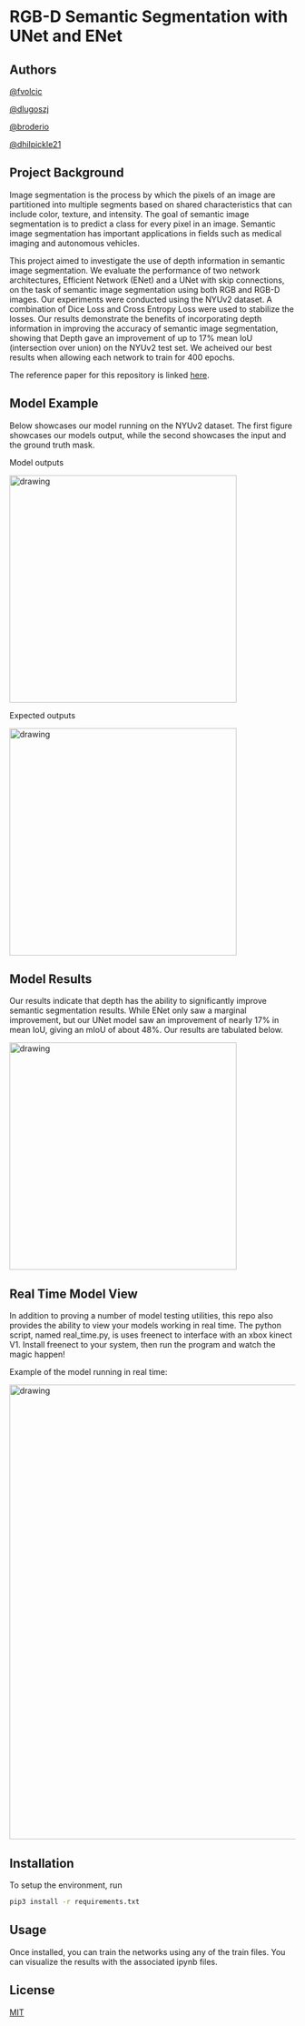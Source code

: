 # RGB-D Semantic Segmentation with UNet and ENet

## Authors

[@fvolcic](www.github.com/fvolcic)

[@dlugoszj](www.github.com/dlugosz)

[@broderio](https://github.com/broderio)

[@dhilpickle21](https://github.com/dhilpickle21)

## Project Background
Image segmentation is the process by which the pixels of an image are partitioned into multiple segments based on shared characteristics that can include color, texture, and intensity. The goal of semantic image segmentation is to predict a class for every pixel in an image. Semantic image segmentation has important applications in fields such as medical imaging and autonomous vehicles.

This project aimed to investigate the use of depth information in semantic image segmentation. We evaluate the performance of two network architectures, Efficient Network (ENet) and a UNet with skip connections, on the task of semantic image segmentation using both RGB and RGB-D images. Our experiments were conducted using the NYUv2 dataset. A combination of Dice Loss and Cross Entropy Loss were used to stabilize the losses. Our results demonstrate the benefits of incorporating depth information in improving the accuracy of semantic image segmentation, showing that Depth gave an improvement of up to 17% mean IoU (intersection over union) on the NYUv2 test set. We acheived our best results when allowing each network to train for 400 epochs. 

The reference paper for this repository is linked [here](https://github.com/fvolcic/NYUv2-Semantic-Segmentation/blob/main/report.pdf).

## Model Example

Below showcases our model running on the NYUv2 dataset. The first figure showcases our models output, while the second showcases the input and the ground truth mask. 

Model outputs

<img src="https://user-images.githubusercontent.com/59806465/207989873-6b0ea379-3948-41c8-916c-cb4f1175e46a.png" alt="drawing" width="400"/>

Expected outputs

<img src="https://user-images.githubusercontent.com/59806465/207989889-04eefe63-d989-4518-834c-ef59e3a4aaab.png" alt="drawing" width="400"/>

## Model Results

Our results indicate that depth has the ability to significantly improve semantic segmentation results. While ENet only saw a marginal improvement, but our UNet model saw an improvement of nearly 17% in mean IoU, giving an mIoU of about 48%. Our results are tabulated below. 

<img src="https://user-images.githubusercontent.com/59806465/208209542-35250bb6-b105-421e-a338-8c8759100b9d.png" alt="drawing" width="400"/>

## Real Time Model View 

In addition to proving a number of model testing utilities, this repo also provides the ability to view your models working in real time. The python script, named real_time.py, is uses freenect to interface with an xbox kinect V1. Install freenect to your system, then run the program and watch the magic happen!

Example of the model running in real time: 

<img src="https://user-images.githubusercontent.com/59806465/208266247-ae83ea7d-8d33-43f9-823a-6f712f58f0cb.png" alt="drawing" width="800"/>

## Installation

To setup the environment, run 
 
```bash
pip3 install -r requirements.txt
```
## Usage

Once installed, you can train the networks using any of the train files. You can visualize the results with the associated ipynb files. 

## License

[MIT](https://choosealicense.com/licenses/mit/)
